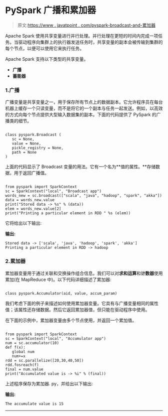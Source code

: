 # PySpark 广播和累加器

> 原文:[https://www . javatpoint . com/pyspark-broadcast-and-累加器](https://www.javatpoint.com/pyspark-broadcast-and-accumulator)

Apache Spark 使用共享变量进行并行处理。并行处理在更短的时间内完成一项任务。当驱动程序向集群上的执行器发送任务时，共享变量的副本会被传输到集群的每个节点，以便可以使用它来执行任务。

Apache Spark 支持以下类型的共享变量。

*   **广播**
*   **蓄能器**

### 1.广播

广播变量是共享变量之一，用于保存所有节点上的数据副本。它允许程序员在每台机器上缓存一个只读变量，而不是将它的一个副本与任务一起发送。例如，以高效的方式向每个节点提供大型输入数据集的副本。下面的代码提供了 PySpark 的广播类的细节。

```

class pyspark.Broadcast (
   sc = None, 
   value = None, 
   pickle_registry = None, 
   path = None
)

```

上面的代码显示了 Broadcast 变量的用法。它有一个名为**值的属性。**存储数据，用于返回广播值。

```

from pyspark import SparkContext 
sc = SparkContext("local", "Broadcast app") 
words_new = sc.broadcast(["scala", "java", "hadoop", "spark", "akka"]) 
data = words_new.value 
print("Stored data -> %s" % (data)) 
elem = words_new.value[2] 
print("Printing a particular element in RDD " %s (elem))

```

它将给出以下输出:

**输出:**

```
Stored data -> ['scala', 'java', 'hadoop', 'spark', 'akka']
Printing a particular element in RDD -> hadoop

```

### 2.累加器

累加器变量用于通过关联和交换操作组合信息。我们可以对**求和运算**和**计数器**使用累加(在 MapReduce 中)。以下代码详细描述了累加器:

```

class pyspark.Accumulator(aid, value, accum_param)

```

我们考虑下面的例子来描述如何使用累加器变量。它具有与广播变量相同的属性值；该属性还存储数据。然后它返回累加器值，但只能在驱动程序中使用。

在下面的示例中，累加器变量由多个节点使用，并返回一个累加值。

```

from pyspark import SparkContext 
sc = SparkContext("local", "Accumulator app") 
num = sc.accumulator(10) 
def f(x): 
   global num 
   num+=x 
rdd = sc.parallelize([20,30,40,50]) 
rdd.fosreach(f) 
final = num.value 
print("Accumulated value is -> %i" % (final))

```

上述程序保存为累加器. py，并给出以下输出:

**输出:**

```
The accumulate value is 15

```

* * *